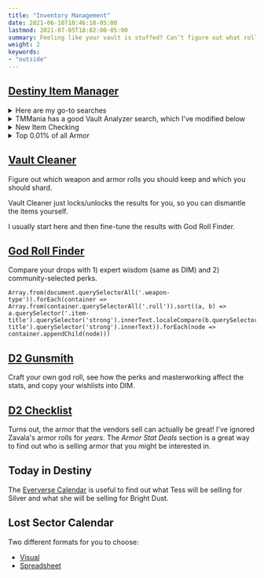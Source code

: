 ```yaml
---
title: "Inventory Management"
date: 2021-06-16T10:46:18-05:00
lastmod: 2021-07-05T18:02:00-05:00
summary: Feeling like your vault is stuffed? Can’t figure out what roll to keep?
weight: 2
keywords:
- "outside"
---
```

## [Destiny Item Manager]

<details>
<summary>Here are my go-to searches</summary>
    
### Favourite these:

    basestat:custom:>=32 tag:none not:exotic not:blue

### Keep these:

    basestat:total:>=64 tag:none not:exotic not:blue
    basestat:highest:>=25 basestat:secondhighest:>=20 tag:none not:exotic not:blue

which combined becomes:
    
    (basestat:total:>=64) OR (basestat:highest:>=25 basestat:secondhighest:>=20) tag:none not:exotic not:blue
    
### Raid armor - consider keeping these for the mod slot

    (is:armor source:raid) tag:none

### Junk these:

    is:armor basestat:total:<64 basestat:custom:<32 not:classitem not:exotic not:maxpower  not:tagged not:inloadout
    is:classitem energycapacity:<5 not:tagged  not:maxpower not:inloadout
    perk:"field prep" OR perk:"firmly planted" OR perk:"sneak bow" tag:none  not:maxpower
    is:blue not:tagged not:maxpower not:inloadout (is:armor OR is:weapon)

which combined becomes:

    (is:armor basestat:total:<64 basestat:custom:<32 not:classitem not:exotic not:maxpower  not:tagged not:inloadout) OR (is:classitem energycapacity:<5 not:tagged  not:maxpower not:inloadout) OR (perk:"field prep" OR perk:"firmly planted" OR perk:"sneak bow" tag:none  not:maxpower) OR (is:blue not:tagged not:maxpower not:inloadout (is:armor OR is:weapon))

### Infuse these:

    tag:junk power:>powerfulcap

</details>

<details>
    <summary>TMMania has a good Vault Analyzer search, which I've modified below</summary>
    
    ("TMMania's Vault Analyzer** | Highlights Trash |
    Update Version: July 4th, 2021"
    or
    (
    (
        (
        is:weapon is:blue or "Removed sunset filter"
        )
    or
    (
        (is:armor -is:exotic -is:classitem)

        -(source:raid -source:dcv OR "Removed is:dupelower, since I want to have multiple energy types")
        -(source:events)

        -(maxbasestatvalue:any)
        -(basestat:any:>=23)
        -(basestat:total:>=65)

        -(((basestat:mobility&resilience:>=17.5) or
        (basestat:mobility&recovery:>=17.5) or
        (basestat:mobility&discipline:>=17.5) or
        (basestat:mobility&intellect:>=17.5) or
        (basestat:mobility&strength:>=17.5) or
        (basestat:resilience&mobility:>=17.5) or
        (basestat:resilience&recovery:>=17.5) or
        (basestat:resilience&discipline:>=17.5) or
        (basestat:resilience&intellect:>=17.5) or
        (basestat:resilience&strength:>=17.5) or
        (basestat:recovery&mobility:>=17.5) or
        (basestat:recovery&resilience:>=17.5) or
        (basestat:recovery&discipline:>=17.5) or
        (basestat:recovery&intellect:>=17.5) or
        (basestat:recovery&strength:>=17.5) or
        (basestat:discipline&mobility:>=17.5) or
        (basestat:discipline&resilience:>=17.5) or
        (basestat:discipline&recovery:>=17.5) or
        (basestat:discipline&intellect:>=17.5) or
        (basestat:discipline&strength:>=17.5) or
        (basestat:intellect&mobility:>=17.5) or
        (basestat:intellect&resilience:>=17.5) or
        (basestat:intellect&recovery:>=17.5) or
        (basestat:intellect&discipline:>=17.5) or
        (basestat:intellect&strength:>=17.5) or
        (basestat:strength&mobility:>=17.5) or
        (basestat:strength&resilience:>=17.5) or
        (basestat:strength&recovery:>=17.5) or
        (basestat:strength&discipline:>=17.5) or
        (basestat:strength&intellect:>=17.5)) -basestat:secondhighest:<15)

        -(((basestat:mobility&resilience&recovery:>=15) or
        (basestat:mobility&resilience&discipline:>=15) or
        (basestat:mobility&resilience&intellect:>=15) or
        (basestat:mobility&resilience&strength:>=15) or
        (basestat:mobility&recovery&discipline:>=15) or
        (basestat:mobility&recovery&intellect:>=15) or
        (basestat:mobility&recovery&strength:>=15) or
        (basestat:mobility&discipline&intellect:>=15) or
        (basestat:mobility&discipline&strength:>=15) or
        (basestat:mobility&intellect&strength:>=15) or
        (basestat:resilience&recovery&discipline:>=15) or
        (basestat:resilience&recovery&intellect:>=15) or
        (basestat:resilience&recovery&strength:>=15) or
        (basestat:resilience&discipline&intellect:>=15) or
        (basestat:resilience&discipline&strength:>=15) or
        (basestat:resilience&intellect&strength:>=15) or
        (basestat:recovery&discipline&intellect:>=15) or
        (basestat:recovery&discipline&strength:>=15) or
        (basestat:recovery&intellect&strength:>=15) or
        (basestat:discipline&intellect&strength:>=15)) -basestat:thirdhighest:<11)

        -(((basestat:mobility&resilience&recovery&intellect:>=13.25) or
        (basestat:mobility&resilience&recovery&discipline:>=13.25) or
        (basestat:mobility&resilience&recovery&strength:>=13.25) or
        (basestat:mobility&resilience&intellect&discipline:>=13.25) or
        (basestat:mobility&resilience&intellect&strength:>=13.25) or
        (basestat:mobility&resilience&discipline&strength:>=13.25) or
        (basestat:mobility&recovery&intellect&discipline:>=13.25) or
        (basestat:mobility&recovery&intellect&strength:>=13.25) or
        (basestat:mobility&recovery&discipline&strength:>=13.25) or
        (basestat:mobility&intellect&discipline&strength:>=13.25) or
        (basestat:resilience&recovery&intellect&discipline:>=13.25) or
        (basestat:resilience&recovery&intellect&strength:>=13.25) or
        (basestat:resilience&recovery&discipline&strength:>=13.25) or
        (basestat:resilience&intellect&discipline&strength:>=13.25) or
        (basestat:recovery&intellect&discipline&strength:>=13.25)) -basestat:fourthhighest:<10)

        -(basestat:mobility&resilience&recovery&discipline&intellect&strength:>=9 basestat:sixthhighest:>5 basestat:highest:<15)
    )

    or
        (is:classitem energycapacity:<=5 -is:modded -is:locked -(source:raid -is:dupelower -source:dcv))
    or
        (is:armor is:sunset)
    or
        (is:armor is:blue -(name:"war mantis" is:gauntlets))	
    or
        ((is:armor or is:weapon) and (is:common or is:uncommon))
    )
    -(is:tagged -tag:junk) -is:maxpower -power:pinnaclecap -is:inloadout -is:masterwork -(is:armor -is:armor2.0)
    )  or (tag:junk -is:maxpower)
    )

</details>
    
<details>
    <summary>New Item Checking</summary>
    
    ("New Item Checking" or (-(-is:armor -is:weapon) -is:classitem -is:maxpower is:new))
</details>
    
<details>
    <summary>Top 0.01% of all Armor</summary>
    
    "Top 0.01% of all Armor" or is:armor -is:classitem ((((basestat:mobility&resilience:>=26 ) or (basestat:mobility&recovery:>=26 ) or (basestat:mobility&discipline:>=26 ) or (basestat:mobility&intellect:>=26 ) or (basestat:mobility&strength:>=26 ) or (basestat:resilience&mobility:>=26 ) or (basestat:resilience&recovery:>=26 ) or (basestat:resilience&discipline:>=26 ) or (basestat:resilience&intellect:>=26 ) or (basestat:resilience&strength:>=26 ) or (basestat:recovery&mobility:>=26 ) or (basestat:recovery&resilience:>=26 ) or (basestat:recovery&discipline:>=26 ) or (basestat:recovery&intellect:>=26 ) or (basestat:recovery&strength:>=26 ) or (basestat:discipline&mobility:>=26 ) or (basestat:discipline&resilience:>=26 ) or (basestat:discipline&recovery:>=26 ) or (basestat:discipline&intellect:>=26 ) or (basestat:discipline&strength:>=26 ) or (basestat:intellect&mobility:>=26 ) or (basestat:intellect&resilience:>=26 ) or (basestat:intellect&recovery:>=26 ) or (basestat:intellect&discipline:>=26 ) or (basestat:intellect&strength:>=26 ) or (basestat:strength&mobility:>=26 ) or (basestat:strength&resilience:>=26 ) or (basestat:strength&recovery:>=26 ) or (basestat:strength&discipline:>=26 ) or (basestat:strength&intellect:>=26 )) -basestat:thirdhighest:>=17) or (((basestat:mobility&resilience&recovery:>=19.66 ) or (basestat:mobility&resilience&discipline:>=19.66 ) or (basestat:mobility&resilience&intellect:>=19.66 ) or (basestat:mobility&resilience&strength:>=19.66 ) or (basestat:mobility&recovery&discipline:>=19.66 ) or (basestat:mobility&recovery&intellect:>=19.66 ) or (basestat:mobility&recovery&strength:>=19.66 ) or (basestat:mobility&discipline&intellect:>=19.66 ) or (basestat:mobility&discipline&strength:>=19.66 ) or (basestat:mobility&intellect&strength:>=19.66 ) or (basestat:resilience&recovery&discipline:>=19.66 ) or (basestat:resilience&recovery&intellect:>=19.66 ) or (basestat:resilience&recovery&strength:>=19.66 ) or (basestat:resilience&discipline&intellect:>=19.66 ) or (basestat:resilience&discipline&strength:>=19.66 ) or (basestat:resilience&intellect&strength:>=19.66 ) or (basestat:recovery&discipline&intellect:>=19.66 ) or (basestat:recovery&discipline&strength:>=19.66 ) or (basestat:recovery&intellect&strength:>=19.66 ) or (basestat:discipline&intellect&strength:>=19.66 )) -basestat:fourthhighest:>=14) or (((basestat:mobility&resilience&recovery&intellect:>=15.5 ) or (basestat:mobility&resilience&recovery&discipline:>=15.5 ) or (basestat:mobility&resilience&recovery&strength:>=15.5 ) or (basestat:mobility&resilience&intellect&discipline:>=15.5 ) or (basestat:mobility&resilience&intellect&strength:>=15.5 ) or (basestat:mobility&resilience&discipline&strength:>=15.5 ) or (basestat:mobility&recovery&intellect&discipline:>=15.5 ) or (basestat:mobility&recovery&intellect&strength:>=15.5 ) or (basestat:mobility&recovery&discipline&strength:>=15.5 ) or (basestat:mobility&intellect&discipline&strength:>=15.5 ) or (basestat:resilience&recovery&intellect&discipline:>=15.5 ) or (basestat:resilience&recovery&intellect&strength:>=15.5 ) or (basestat:resilience&recovery&discipline&strength:>=15.5 ) or (basestat:resilience&intellect&discipline&strength:>=15.5 ) or (basestat:recovery&intellect&discipline&strength:>=15.5 )) -basestat:fifthhighest:>=12) or (((basestat:mobility&resilience&recovery&discipline&intellect:>=12.8) or (basestat:mobility&resilience&recovery&discipline&strength:>=12.8) or (basestat:mobility&resilience&recovery&intellect&strength:>=12.8) or (basestat:mobility&resilience&discipline&intellect&strength:>=12.8) or (basestat:mobility&recovery&discipline&intellect&strength:>=12.8) or (basestat:resilience&recovery&discipline&intellect&strength:>=12.8)) -basestat:sixthhighest:>=12 ) or (basestat:mobility&resilience&recovery&discipline&intellect&strength:>=11 basestat:sixthhighest:>5 basestat:highest:<15))	
</details>


## [Vault Cleaner]

Figure out which weapon and armor rolls you should keep
and which you should shard.

Vault Cleaner just locks/unlocks the results for you,
so you can dismantle the items yourself.

I usually start here and then fine-tune the results with God Roll Finder.

## [God Roll Finder]

Compare your drops with 1) expert wisdom (same as DIM) and 2) community-selected perks.
    
```
Array.from(document.querySelectorAll('.weapon-type')).forEach(container => Array.from(container.querySelectorAll('.roll')).sort((a, b) => a.querySelector('.item-title').querySelector('strong').innerText.localeCompare(b.querySelector('.item-title').querySelector('strong').innerText)).forEach(node => container.appendChild(node)))
```

## [D2 Gunsmith]

Craft your own god roll,
see how the perks and masterworking affect the stats,
and copy your wishlists into DIM.

## [D2 Checklist]

Turns out, the armor that the vendors sell can actually be great!
I've ignored Zavala's armor rolls for _years_.
The _Armor Stat Deals_ section is a great way to find out
who is selling armor that you might be interested in.

## Today in Destiny

The [Eververse Calendar] is useful to
find out what Tess will be selling for Silver
and what she will be selling for Bright Dust.

## Lost Sector Calendar

Two different formats for you to choose:

-   [Visual][lost-sector-visual]
-   [Spreadsheet][lost-sector-spreadsheet]

[D2 Checklist]: https://www.d2checklist.com/home
[D2 Gunsmith]: https://d2gunsmith.com
[Destiny Item Manager]: https://app.destinyitemmanager.com
[Eververse Calendar]: https://www.todayindestiny.com/eververseCalendar
[God Roll Finder]: https://www.light.gg/god-roll/roll-appraiser/
[Vault Cleaner]: https://destinyrecipes.com/vault
[lost-sector-spreadsheet]: https://docs.google.com/spreadsheets/d/1rWoyGWouGFismhk2BQzbeuV7PgoxzGRhxf2Kyi27kTo/edit#gid=0
[lost-sector-visual]: https://www.todayindestiny.com/ls_calendar
